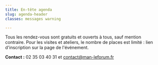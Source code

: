 ```yaml
---
title: En-tête agenda
slug: agenda-header
classes: messages warning

---
```

Tous les rendez-vous sont gratuits et ouverts à tous, sauf mention contraire. Pour les visites et ateliers, le nombre de places est limité : lien d'inscription sur la page de l'événement.

**Contact :** 02 35 03 40 31 et contact@man-leforum.fr